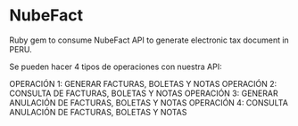 # NubeFact

Ruby gem to consume NubeFact API to generate electronic tax document in PERU.

Se pueden hacer 4 tipos de operaciones con nuestra API:

OPERACIÓN 1: GENERAR FACTURAS, BOLETAS Y NOTAS
OPERACIÓN 2: CONSULTA DE FACTURAS, BOLETAS Y NOTAS
OPERACIÓN 3: GENERAR ANULACIÓN DE FACTURAS, BOLETAS Y NOTAS
OPERACIÓN 4: CONSULTA ANULACIÓN DE FACTURAS, BOLETAS Y NOTAS

